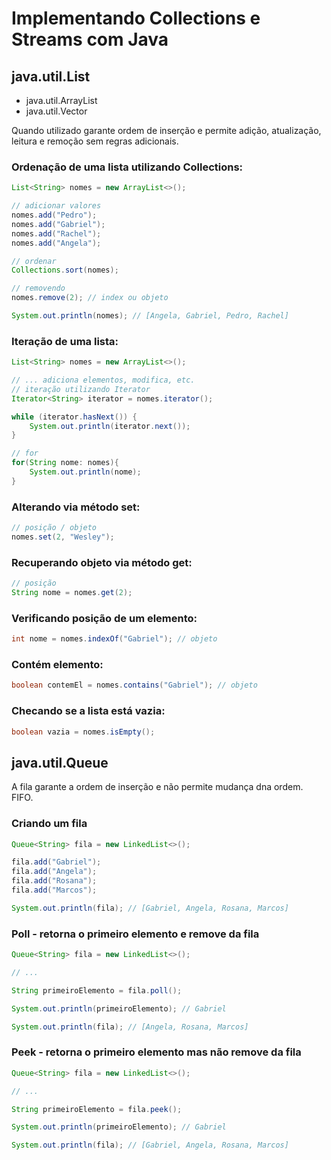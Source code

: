 # Implementando Collections e Streams com Java


## java.util.List

- java.util.ArrayList 
- java.util.Vector

Quando utilizado garante ordem de inserção e permite adição, atualização, leitura e remoção sem regras adicionais.

### Ordenação de uma lista utilizando Collections:
```java
List<String> nomes = new ArrayList<>();

// adicionar valores
nomes.add("Pedro");
nomes.add("Gabriel");
nomes.add("Rachel");
nomes.add("Angela");

// ordenar
Collections.sort(nomes);

// removendo
nomes.remove(2); // index ou objeto

System.out.println(nomes); // [Angela, Gabriel, Pedro, Rachel]
```

### Iteração de uma lista:
```java
List<String> nomes = new ArrayList<>();

// ... adiciona elementos, modifica, etc.
// iteração utilizando Iterator
Iterator<String> iterator = nomes.iterator();

while (iterator.hasNext()) {
    System.out.println(iterator.next());
}

// for
for(String nome: nomes){
    System.out.println(nome);
}
```

### Alterando via método set:
```java
// posição / objeto
nomes.set(2, "Wesley");
```

### Recuperando objeto via método get:
```java
// posição
String nome = nomes.get(2);
```

### Verificando posição de um elemento:
```java
int nome = nomes.indexOf("Gabriel"); // objeto
```

### Contém elemento:
```java
boolean contemEl = nomes.contains("Gabriel"); // objeto
```

### Checando se a lista está vazia:
```java
boolean vazia = nomes.isEmpty(); 
```

## java.util.Queue

A fila garante a ordem de inserção e não permite mudança dna ordem. FIFO.

### Criando um fila

```java
Queue<String> fila = new LinkedList<>();

fila.add("Gabriel");
fila.add("Angela");
fila.add("Rosana");
fila.add("Marcos");

System.out.println(fila); // [Gabriel, Angela, Rosana, Marcos]
```

### Poll - retorna o primeiro elemento e remove da fila
```java
Queue<String> fila = new LinkedList<>();

// ...

String primeiroElemento = fila.poll(); 

System.out.println(primeiroElemento); // Gabriel

System.out.println(fila); // [Angela, Rosana, Marcos]
```

### Peek - retorna o primeiro elemento mas não remove da fila
```java
Queue<String> fila = new LinkedList<>();

// ...

String primeiroElemento = fila.peek(); 

System.out.println(primeiroElemento); // Gabriel

System.out.println(fila); // [Gabriel, Angela, Rosana, Marcos]
```
